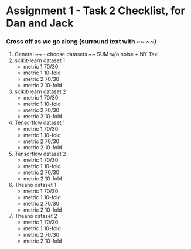# Assignment 1 - Task 2 Checklist, for Dan and Jack
### Cross off as we go along (surround text with ~~ ~~)

1. General
   ~~ - choose datasets ~~ SUM w/o noise + NY Taxi 
2. scikit-learn dataset 1
   - metric 1 70/30
   - metric 1 10-fold
   - metric 2 70/30
   - metric 2 10-fold
3. scikit-learn dataset 2 
   - metric 1 70/30
   - metric 1 10-fold
   - metric 2 70/30
   - metric 2 10-fold
4. Tensorflow dataset 1
   - metric 1 70/30
   - metric 1 10-fold
   - metric 2 70/30
   - metric 2 10-fold
5. Tensorflow dataset 2
   - metric 1 70/30
   - metric 1 10-fold
   - metric 2 70/30
   - metric 2 10-fold
6. Theano dataset 1
   - metric 1 70/30
   - metric 1 10-fold
   - metric 2 70/30
   - metric 2 10-fold
7. Theano dataset 2
    - metric 1 70/30
    - metric 1 10-fold
    - metric 2 70/30
    - metric 2 10-fold

